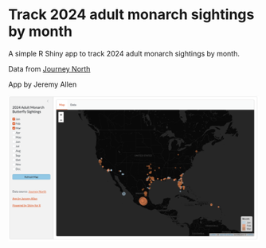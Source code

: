 # Track 2024 adult monarch sightings by month

A simple R Shiny app to track 2024 adult monarch sightings by month.

Data from [Journey North](https://journeynorth.org/)

App by Jeremy Allen

![](https://github.com/jeremy-allen/monarchs/blob/b752aa5f105d29e9f5dcc4dd3ac1199106cf92af/monarchs-app-screenshot.png)
